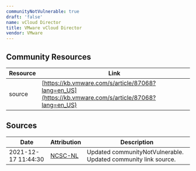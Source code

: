 ```yaml
---
communityNotVulnerable: true
draft: 'false'
name: vCloud Director
title: VMware vCloud Director
vendor: VMware
---
```



## Community Resources
| Resource | Link |
| --- | --- |
| source | [https://kb.vmware.com/s/article/87068?lang=en_US](https://kb.vmware.com/s/article/87068?lang=en_US) |


## Sources
| Date | Attribution | Description |
| --- | --- | --- |
| 2021-12-17 11:44:30 | [NCSC-NL](https://github.com/NCSC-NL/log4shell/blob/main/software/README.md) | Updated communityNotVulnerable. Updated community link source.  |
